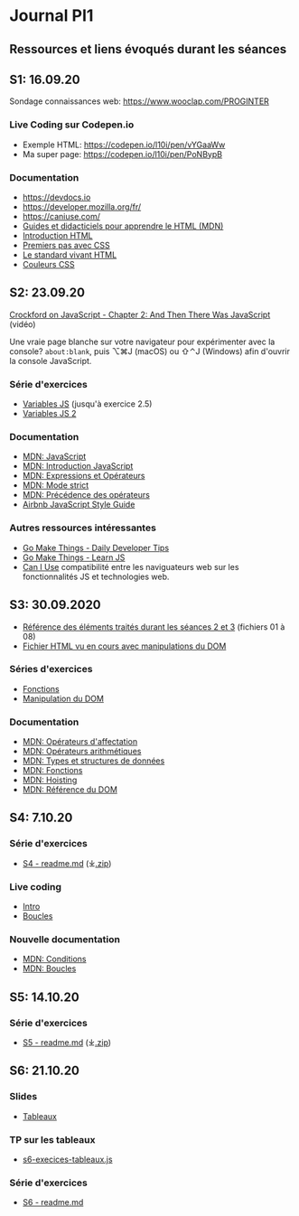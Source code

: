 # Journal PI1
## Ressources et liens évoqués durant les séances


## S1: 16.09.20

Sondage connaissances web: https://www.wooclap.com/PROGINTER

### Live Coding sur Codepen.io
- Exemple HTML: https://codepen.io/l10i/pen/vYGaaWw
- Ma super page: https://codepen.io/l10i/pen/PoNBypB

### Documentation
- https://devdocs.io
- https://developer.mozilla.org/fr/
- https://caniuse.com/
- [Guides et didacticiels pour apprendre le HTML (MDN)](https://developer.mozilla.org/fr/docs/Apprendre/HTML)
- [Introduction HTML](https://developer.mozilla.org/fr/docs/Apprendre/HTML/Introduction_%C3%A0_HTML)
- [Premiers pas avec CSS](https://developer.mozilla.org/fr/docs/Learn/CSS/First_steps)
- [Le standard vivant HTML](https://html.spec.whatwg.org/multipage/)
- [Couleurs CSS](https://devdocs.io/css/color_value)


## S2: 23.09.20

[Crockford on JavaScript - Chapter 2: And Then There Was JavaScript](https://www.youtube.com/watch?v=RO1Wnu-xKoY&list=PL7664379246A246CB) (vidéo)

Une vraie page blanche sur votre navigateur pour expérimenter avec la console? `about:blank`, puis ⌥⌘J (macOS) ou ⇧⌃J (Windows) afin d'ouvrir la console JavaScript.

### Série d'exercices
- [Variables JS](https://gist.github.com/DigitalDW/b0ea602b46cad395ddc384c2d7ad750b) (jusqu'à exercice 2.5)
- [Variables JS 2](https://gist.github.com/DigitalDW/b02c2a0f9a60d9dffdf3edc7ad75abf4)

### Documentation
- [MDN: JavaScript](https://developer.mozilla.org/fr/docs/Web/JavaScript)
- [MDN: Introduction JavaScript](https://developer.mozilla.org/fr/docs/Web/JavaScript/Guide/Introduction)
- [MDN: Expressions et Opérateurs](https://developer.mozilla.org/fr/docs/Web/JavaScript/Guide/Expressions_et_Op%C3%A9rateurs)
- [MDN: Mode strict](https://developer.mozilla.org/fr/docs/Web/JavaScript/Reference/Strict_mode)
- [MDN: Précédence des opérateurs](https://developer.mozilla.org/fr/docs/Web/JavaScript/Reference/Op%C3%A9rateurs/Pr%C3%A9c%C3%A9dence_des_op%C3%A9rateurs)
- [Airbnb JavaScript Style Guide](https://github.com/airbnb/javascript)

### Autres ressources intéressantes
- [Go Make Things - Daily Developer Tips](https://gomakethings.com/articles/)
- [Go Make Things - Learn JS](https://gomakethings.com/resources/)
- [Can I Use](https://caniuse.com/) compatibilité entre les naviguateurs web sur les fonctionnalités JS et technologies web.


## S3: 30.09.2020

- [Référence des éléments traités durant les séances 2 et 3](Réference%20JavaScript) (fichiers 01 à 08)
- [Fichier HTML vu en cours avec manipulations du DOM](Live%20coding/s3-dom.html)

### Séries d'exercices
- [Fonctions](https://gist.github.com/DigitalDW/91cc053d8a9eeebfd44ade43b1e79521)
- [Manipulation du DOM](https://gist.github.com/DigitalDW/e9e16d8fd1f1967c751ca5932aca3a8f)

### Documentation
- [MDN: Opérateurs d'affectation](https://developer.mozilla.org/fr/docs/Web/JavaScript/Reference/Op%C3%A9rateurs/Op%C3%A9rateurs_d_affectation)
- [MDN: Opérateurs arithmétiques](https://developer.mozilla.org/fr/docs/Web/JavaScript/Reference/Op%C3%A9rateurs/Op%C3%A9rateurs_arithm%C3%A9tiques)
- [MDN: Types et structures de données](https://developer.mozilla.org/fr/docs/Web/JavaScript/Structures_de_donn%C3%A9es)
- [MDN: Fonctions](https://developer.mozilla.org/fr/docs/Glossaire/Fonction)
- [MDN: Hoisting](https://developer.mozilla.org/fr/docs/Glossaire/Hoisting)
- [MDN: Référence du DOM](https://developer.mozilla.org/fr/docs/Web/API/Document_Object_Model)


## S4: 7.10.20

### Série d'exercices
- [S4 - readme.md](Exercices/S4/readme.md) (⤓[.zip](https://cw.unil.ch/pi1/S4.zip))

### Live coding
- [Intro](Live%20coding/s4-intro.html)
- [Boucles](Live%20coding/s4-boucles.html)

### Nouvelle documentation
- [MDN: Conditions](https://developer.mozilla.org/fr/docs/Web/JavaScript/Guide/Contr%C3%B4le_du_flux_Gestion_des_erreurs#Les_instructions_conditionnelles)
- [MDN: Boucles](https://developer.mozilla.org/fr/docs/Web/JavaScript/Guide/Boucles_et_it%C3%A9ration)


## S5: 14.10.20

### Série d'exercices
- [S5 - readme.md](Exercices/S5/readme.md) (⤓[.zip](https://cw.unil.ch/pi1/S5.zip))


## S6: 21.10.20

### Slides
- [Tableaux](https://moodle.unil.ch/pluginfile.php/1783647/mod_resource/content/1/Slides-S6.pdf)

### TP sur les tableaux
- [s6-execices-tableaux.js](TP/solutions/s6-execices-tableaux.js)

### Série d'exercices
- [S6 - readme.md](Exercices/S6/readme.md)
